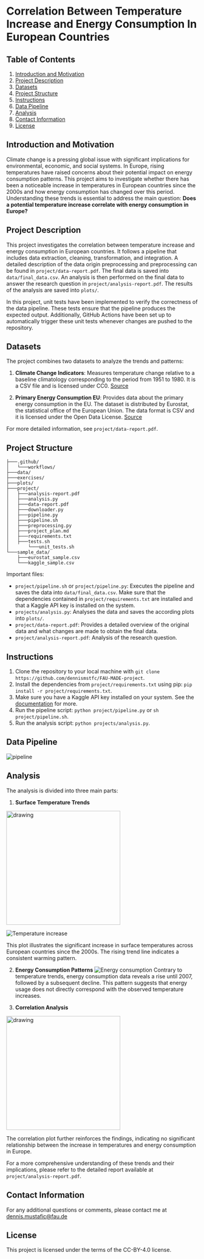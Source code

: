 # Correlation Between Temperature Increase and Energy Consumption In European Countries

## Table of Contents
1. [Introduction and Motivation](#introduction-and-motivation)
2. [Project Description](#project-description)
3. [Datasets](#datasets)
4. [Project Structure](#project-structure)
5. [Instructions](#instructions)
6. [Data Pipeline](#data-pipeline)
7. [Analysis](#analysis)
8. [Contact Information](#contact-information)
9. [License](#license)

## Introduction and Motivation <a name="introduction-and-motivation"></a>
Climate change is a pressing global issue with significant implications for environmental, economic, and social systems. In Europe, rising temperatures have raised concerns about their potential impact on energy consumption patterns. This project aims to investigate whether there has been a noticeable increase in temperatures in European countries since the 2000s and how energy consumption has changed over this period. Understanding these trends is essential to address the main question: **Does a potential temperature increase correlate with energy consumption in Europe?**

## Project Description <a name="project-description"></a>
This project investigates the correlation between temperature increase and energy consumption in European countries. It follows a pipeline that includes data extraction, cleaning, transformation, and integration. A detailed description of the data origin preprocessing and preprocessing can be found in `project/data-report.pdf`. The final data is saved into `data/final_data.csv`. An analysis is then performed on the final data to answer the research question in `project/analysis-report.pdf`. The results of the analysis are saved into `plots/`.

In this project, unit tests have been implemented to verify the correctness of the data pipeline. These tests ensure that the pipeline produces the expected output. Additionally, GitHub Actions have been set up to automatically trigger these unit tests whenever changes are pushed to the repository.

## Datasets <a name="datasets"></a>
The project combines two datasets to analyze the trends and patterns:
1. **Climate Change Indicators**: Measures temperature change relative to a baseline climatology corresponding
to the period from 1951 to 1980. It is a CSV file and is licensed under CC0. [Source](https://www.kaggle.com/datasets/tarunrm09/climate-change-indicators)

2. **Primary Energy Consumption EU**: Provides data about the primary energy consumption in the EU.  The dataset is distributed by Eurostat, the statistical office of the European Union. The data format is CSV and it is licensed under the Open Data License. [Source](https://ec.europa.eu/eurostat/databrowser/view/sdg_07_10/default/table)

For more detailed information, see `project/data-report.pdf`.

## Project Structure <a name="project-structure"></a>

```
├───.github/
│   └───workflows/
├───data/
├───exercises/
├───plots/
├───project/
│	├───analysis-report.pdf
│	├───analysis.py
│	├───data-report.pdf
│	├───downloader.py
│	├───pipeline.py
│	├───pipeline.sh
│	├───preprocessing.py
│	├───project_plan.md
│	├───requirements.txt
│	├───tests.sh
│   	└───unit_tests.sh
└───sample_data/
	├───eurostat_sample.csv
   	└───kaggle_sample.csv
```

Important files:
- `project/pipeline.sh` or `project/pipeline.py`: Executes the pipeline and saves the data into `data/final_data.csv`. Make sure that the dependencies contained in `project/requirements.txt` are installed and that a Kaggle API key is installed on the system.
- `projects/analysis.py`: Analyses the data and saves the according plots into `plots/`.
- `project/data-report.pdf`: Provides a detailed overview of the original data and what changes are made to obtain the final data.
- `project/analysis-report.pdf`: Analysis of the research question.


## Instructions <a name="instructions"></a>
1. Clone the repository to your local machine with `git clone https://github.com/dennismstfc/FAU-MADE-project`.
2. Install the dependencies from `project/requirements.txt` using pip: `pip install -r project/requirements.txt`.
3. Make sure you have a Kaggle API key installed on your system. See the [documentation](https://www.kaggle.com/docs/api) for more.
4. Run the pipeline script: `python project/pipeline.py` or `sh project/pipeline.sh`.
5. Run the analysis script: `python projects/analysis.py`.

## Data Pipeline <a name="data-pipeline"></a>
![pipeline](project/data_pipeline.png)


## Analysis <a name="analysis"></a>
The analysis is divided into three main parts:

1. **Surface Temperature Trends** 

<img src="plots/CHANGE_INDICATOR_lineplot.png" alt="drawing" width="300"/>


![Temperature increase](plots/CHANGE_INDICATOR_lineplot.png)

This plot illustrates the significant increase in surface temperatures across European countries since the 2000s. The rising trend line indicates a consistent warming pattern.

2. **Energy Consumption Patterns** ![Energy consumption](plots/MTOE_TOE_HAB_line_twinx_plot.png)
Contrary to temperature trends, energy consumption data reveals a rise until 2007, followed by a subsequent decline. This pattern suggests that energy usage does not directly correspond with the observed temperature increases.

3. **Correlation Analysis** 
<img src="plots/spearman_correlation_plot.png" alt="drawing" width="300"/>

The correlation plot further reinforces the findings, indicating no significant relationship between the increase in temperatures and energy consumption in Europe.

For a more comprehensive understanding of these trends and their implications, please refer to the detailed report available at `project/analysis-report.pdf`.



## Contact Information <a name="contact-information"></a>
For any additional questions or comments, please contact me at dennis.mustafic@fau.de

## License <a name="license"></a>
This project is licensed under the terms of the CC-BY-4.0 license.
